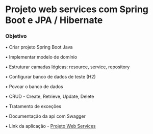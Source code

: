 # Projeto web services com Spring Boot e JPA / Hibernate

### Objetivo
• Criar projeto Spring Boot Java

• Implementar modelo de domínio

• Estruturar camadas lógicas: resource, service, repository

• Configurar banco de dados de teste (H2)

• Povoar o banco de dados

• CRUD - Create, Retrieve, Update, Delete

• Tratamento de exceções

• Documentação da api com Swagger


• Link da aplicação - [Projeto Web Services](https://course-java-products-api.herokuapp.com/swagger-ui.html)